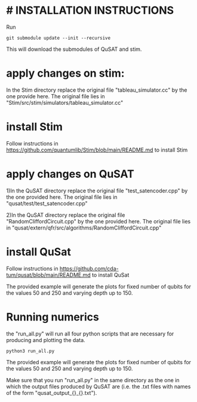 # # INSTALLATION INSTRUCTIONS
 
 Run 
 ```
 git submodule update --init --recursive 
 ```
 This will download the submodules of QuSAT and stim.
 

# apply changes on stim:

In the Stim directory replace the original file "tableau_simulator.cc" by the one provide here.
The original file lies in "Stim/src/stim/simulators/tableau_simulator.cc"

 
# install Stim

Follow instructions in https://github.com/quantumlib/Stim/blob/main/README.md to install Stim
 

# apply changes on QuSAT
 
1)In the QuSAT directory replace the original file "test_satencoder.cpp" by the one provided here.
The original file lies in "qusat/test/test_satencoder.cpp"

2)In the QuSAT directory replace the original file "RandomCliffordCircuit.cpp" by the one provided here.
The original file lies in "qusat/extern/qfr/src/algorithms/RandomCliffordCircuit.cpp"


# install QuSat
 Follow instructions in https://github.com/cda-tum/qusat/blob/main/README.md to install QuSat

The provided example will generate the plots for fixed number of qubits for the values 50 and 250 and varying depth up to 150.


# Running numerics    #

 
the "run_all.py" will run all four python scripts that are necessary for producing and plotting the data. 

```
python3 run_all.py 

```
The provided example will generate the plots for fixed number of qubits for the values 50 and 250 and varying depth up to 150.

Make sure that you run "run_all.py" in the same directory as the one in which the output files produced by QuSAT are (i.e. the .txt files with names of the form "qusat_output_{}_{}.txt").








